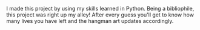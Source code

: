 I made this project by using my skills learned in Python. Being a bibliophile, this project was right up my alley! 
After every guess you'll get to know how many lives you have left and the hangman art updates accordingly.
